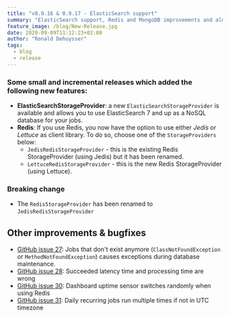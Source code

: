 ```yaml
---
title: "v0.9.16 & 0.9.17 - ElasticSearch support"
summary: "ElasticSearch support, Redis and MongoDB improvements and almost at 1.0"
feature_image: /blog/New-Release.jpg
date: 2020-09-09T11:12:23+02:00
author: "Ronald Dehuysser"
tags:
  - blog
  - release
---
```

### Some small and incremental releases which added the following new features:

- __ElasticSearchStorageProvider__: a new `ElasticSearchStorageProvider` is available and allows you to use ElasticSearch 7 and up as a NoSQL database for your jobs.
- __Redis__: If you use Redis, you now have the option to use either _Jedis_ or _Lettuce_ as client library. To do so, choose one of the `StorageProviders` below:
  - `JedisRedisStorageProvider` - this is the existing Redis StorageProvider (using Jedis) but it has been renamed.
  - `LettuceRedisStorageProvider` - this is the new Redis StorageProvider (using Lettuce).

### Breaking change
- The `RedisStorageProvider` has been renamed to `JedisRedisStorageProvider`


## Other improvements & bugfixes
- [GitHub issue 27](https://github.com/jobrunr/jobrunr/issues/27): Jobs that don't exist anymore (`ClassNotFoundException` or `MethodNotFoundException`) causes exceptions during database maintenance.
- [GitHub issue 28](https://github.com/jobrunr/jobrunr/issues/28): Succeeded latency time and processing time are wrong
- [GitHub issue 30](https://github.com/jobrunr/jobrunr/issues/30): Dashboard uptime sensor switches randomly when using Redis
- [GitHub issue 31](https://github.com/jobrunr/jobrunr/issues/31): Daily recurring jobs run multiple times if not in UTC timezone